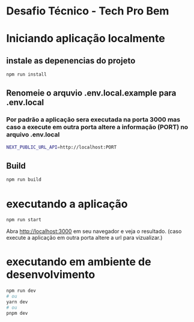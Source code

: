 # Desafio Técnico - Tech Pro Bem

# Iniciando aplicação localmente

## instale as depenencias do projeto
```bash
npm run install
```
## Renomeie o arquvio .env.local.example para .env.local

### Por padrão a aplicação sera executada na porta 3000 mas caso a execute em outra porta altere a informação (PORT) no arquivo .env.local

```bash
NEXT_PUBLIC_URL_API=http://localhost:PORT
``` 
## Build

```bash
npm run build
``` 

# executando a aplicação

```bash
npm run start
``` 

Abra [http://localhost:3000](http://localhost:3000) em seu navegador e veja o resultado. (caso execute a aplicação em outra porta altere a url para vizualizar.)


# executando em ambiente de desenvolvimento
```bash
npm run dev
# ou
yarn dev
# ou
pnpm dev
```



